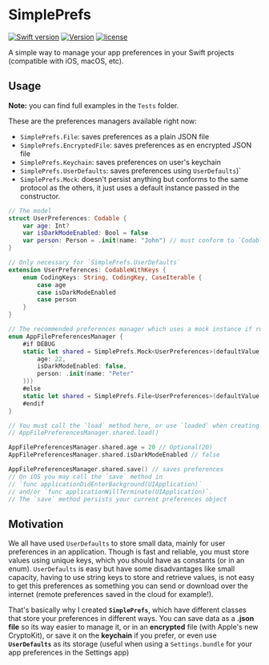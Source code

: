 # SimplePrefs

[![Swift version](https://img.shields.io/badge/Swift-5.1-orange.svg)](https://swift.org/download)
[![Version](https://img.shields.io/badge/version-2.0-green.svg)](https://github.com/illescasDaniel/Questions/releases)
[![license](https://img.shields.io/github/license/mashape/apistatus.svg)](https://github.com/illescasDaniel/SimplePrefs/blob/master/LICENSE)

A simple way to manage your app preferences in your Swift projects (compatible with iOS, macOS, etc).

## Usage

**Note:** you can find full examples in the `Tests` folder.

These are the preferences managers available right now:
- `SimplePrefs.File`: saves preferences as a plain JSON file
- `SimplePrefs.EncryptedFile`: saves preferences as en encrypted JSON file
- `SimplePrefs.Keychain`: saves preferences on user's keychain
- `SimplePrefs.UserDefaults`: saves preferences using `UserDefaults`)`
- `SimplePrefs.Mock`: doesn't persist anything but conforms to the same protocol as the others, it just uses a default instance passed in the constructor.

```swift
// The model
struct UserPreferences: Codable {
    var age: Int?
    var isDarkModeEnabled: Bool = false
    var person: Person = .init(name: "John") // must conform to `Codable`
}

// Only necessary for `SimplePrefs.UserDefaults`
extension UserPreferences: CodableWithKeys {
    enum CodingKeys: String, CodingKey, CaseIterable {
        case age
        case isDarkModeEnabled
        case person
    }
}

// The recommended preferences manager which uses a mock instance if runnning on a DEBUG executable
enum AppFilePreferencesManager {
    #if DEBUG
    static let shared = SimplePrefs.Mock<UserPreferences>(defaultValue: .init(
        age: 22, 
        isDarkModeEnabled: false, 
        person: .init(name: "Peter"
	)))
    #else
    static let shared = SimplePrefs.File<UserPreferences>(defaultValue: .init()).loaded
    #endif
}

```
```swift
// You must call the `load` method here, or use `loaded` when creating the shared instance
// AppFilePreferencesManager.shared.load()

AppFilePreferencesManager.shared.age = 20 // Optional(20)
AppFilePreferencesManager.shared.isDarkModeEnabled // false

AppFilePreferencesManager.shared.save() // saves preferences
// On iOS you may call the `save` method in 
// `func applicationDidEnterBackground(UIApplication)`
// and/or `func applicationWillTerminate(UIApplication)`.
// The `save` method persists your current preferences object
```

## Motivation

We all have used `UserDefaults` to store small data, mainly for user preferences in an application. Though is fast and reliable, you must store values using unique keys, which you should have as constants (or in an enum). 
`UserDefaults` is easy but have some disadvantages like small capacity, having to use string keys to store and retrieve values, is not easy to get this preferences as something you can send or download over the internet (remote preferences saved in the cloud for example!).

That's basically why I created **`SimplePrefs`**, which have different classes that store your preferences in different ways.
You can save data as a **.json file** so its way easier to manage it, or in an **encrypted** file (with Apple's new CryptoKit), or save it on the **keychain** if you prefer, or even use **`UserDefaults`** as its storage (useful when using a `Settings.bundle` for your app preferences in the Settings app)
